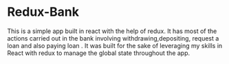 # Redux-Bank
This is a simple app built in react with the help of redux. It has most of the actions carried out in the bank involving withdrawing,depositing, request a loan and also paying  loan . It was built for the sake of leveraging my skills in React with redux to manage the global state throughout the app.
